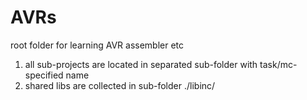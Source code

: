 # AVRs
root folder for learning AVR assembler etc
1) all sub-projects are located in separated sub-folder with task/mc-specified name
2) shared libs are collected in sub-folder ./libinc/
